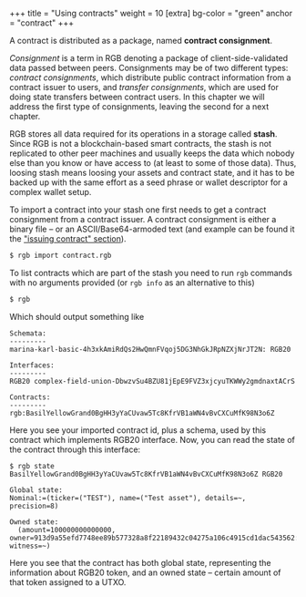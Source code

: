 +++
title = "Using contracts"
weight = 10
[extra]
bg-color = "green"
anchor = "contract"
+++

A contract is distributed as a package, named **contract consignment**.

*Consignment* is a term in RGB denoting a package of client-side-validated
data passed between peers. Consignments may be of two different types:
*contract consignments*, which distribute public contract information from a
contract issuer to users, and *transfer consignments*, which are used for doing
state transfers between contract users. In this chapter we will address the
first type of consignments, leaving the second for a next chapter.

RGB stores all data required for its operations in a storage called **stash**.
Since RGB is not a blockchain-based smart contracts, the stash is not replicated
to other peer machines and usually keeps the data which nobody else than you
know or have access to (at least to some of those data). Thus, loosing stash
means loosing your assets and contract state, and it has to be backed up with
the same effort as a seed phrase or wallet descriptor for a complex wallet 
setup.

To import a contract into your stash one first needs to get a contract 
consignment from a contract issuer. A contract consignment is either a binary
file – or an ASCII/Base64-armoded text (and example can be found it the
["issuing contract" section](/power-user/#issue)).

```sh
$ rgb import contract.rgb
```

To list contracts which are part of the stash you need to run `rgb` commands
with no arguments provided (or `rgb info` as an alternative to this)

```sh
$ rgb
```

Which should output something like

```
Schemata:
---------
marina-karl-basic-4h3xkAmiRdQs2HwQmnFVqoj5DG3NhGkJRpNZXjNrJT2N: RGB20 

Interfaces:
---------
RGB20 complex-field-union-DbwzvSu4BZU81jEpE9FVZ3xjcyuTKWWy2gmdnaxtACrS

Contracts:
---------
rgb:BasilYellowGrand0BgHH3yYaCUvaw5Tc8KfrVB1aWN4vBvCXCuMfK98N3o6Z
```

Here you see your imported contract id, plus a schema, used by this contract 
which implements RGB20 interface. Now, you can read the state of the contract
through this interface:

```shell
$ rgb state BasilYellowGrand0BgHH3yYaCUvaw5Tc8KfrVB1aWN4vBvCXCuMfK98N3o6Z RGB20
```

```
Global state:
Nominal:=(ticker=("TEST"), name=("Test asset"), details=~, precision=8)

Owned state:
  (amount=100000000000000, owner=913d9a55efd7748ee89b577328a8f22189432c04275a106c4915cd1dac543562:0, witness=~)
```

Here you see that the contract has both global state, representing the 
information about RGB20 token, and an owned state – certain amount of that token
assigned to a UTXO.
